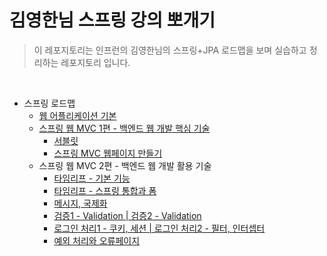 # 김영한님 스프링 강의 뽀개기

> 이 레포지토리는 인프런의 김영한님의 스프링+JPA 로드맵을 보며 실습하고 정리하는 레포지토리 입니다.

<br/>

- 스프링 로드맵
  - [웹 어플리케이션 기본](./core)
  - [스프링 웹 MVC 1편 - 백엔드 웹 개발 핵심 기술](./springmvc)
    - [서블릿](./servlet)     
    - [스프링 MVC 웹페이지 만들기](./item-service)
  - 스프링 웹 MVC 2편 - 백엔드 웹 개발 활용 기술
    - [타임리프 - 기본 기능](./thymeleaf-basic)
    - [타임리프 - 스프링 통합과 폼](./form)
    - [메시지, 국제화](./message)
    - [검증1 - Validation | 검증2 - Validation](./validation)
    - [로그인 처리1 - 쿠키, 세션 | 로그인 처리2 - 필터, 인터셉터](./login)
    - [예외 처리와 오류페이지](./exception)